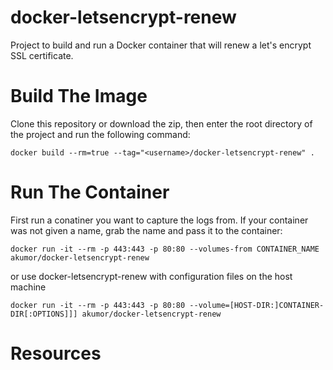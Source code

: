 # docker-letsencrypt-renew
Project to build and run a Docker container that will renew a let's encrypt SSL certificate.

# Build The Image

Clone this repository or download the zip, then enter the root directory of the project and run the following command:

```
docker build --rm=true --tag="<username>/docker-letsencrypt-renew" .
```

# Run The Container
First run a conatiner you want to capture the logs from. If your container was not given a name, grab the name and pass it to the container:

```
docker run -it --rm -p 443:443 -p 80:80 --volumes-from CONTAINER_NAME akumor/docker-letsencrypt-renew
```

or use docker-letsencrypt-renew with configuration files on the host machine

```
docker run -it --rm -p 443:443 -p 80:80 --volume=[HOST-DIR:]CONTAINER-DIR[:OPTIONS]]] akumor/docker-letsencrypt-renew
```

# Resources

